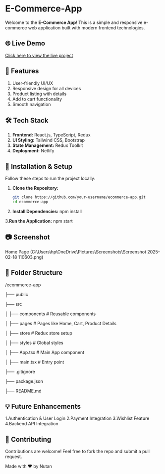 # E-Commerce-App

Welcome to the **E-Commerce App**! This is a simple and responsive e-commerce web application built with modern frontend technologies.

## 🌐 Live Demo
[Click here to view the live project](https://nutan-ecommerce-app.netlify.app/)

## 🚀 Features
1. User-friendly UI/UX
2. Responsive design for all devices
3. Product listing with details
4. Add to cart functionality
5. Smooth navigation

## 🛠️ Tech Stack
1. **Frontend:** React.js, TypeScript, Redux
2. **UI Styling:** Tailwind CSS, Bootstrap
3. **State Management:** Redux Toolkit
4. **Deployment:** Netlify

## 📌 Installation & Setup
Follow these steps to run the project locally:

1. **Clone the Repository:**
   ```sh
   git clone https://github.com/your-username/ecommerce-app.git
   cd ecommerce-app

2. **Install Dependencies:**
   npm install

3.**Run the Application:**
  npm start

## 📷 Screenshot 
Home Page (C:\Users\hp\OneDrive\Pictures\Screenshots\Screenshot 2025-02-18 110603.png)

## 📌 Folder Structure
/ecommerce-app

├── public

├── src

│   ├── components  # Reusable components

│   ├── pages       # Pages like Home, Cart, Product Details

│   ├── store       # Redux store setup

│   ├── styles      # Global styles

│   ├── App.tsx     # Main App component

│   ├── main.tsx    # Entry point

├── .gitignore

├── package.json

├── README.md

## 💡 Future Enhancements
1.Authentication & User Login
2.Payment Integration
3.Wishlist Feature
4.Backend API Integration

## 🤝 Contributing
Contributions are welcome! Feel free to fork the repo and submit a pull request.

Made with ❤️ by Nutan
